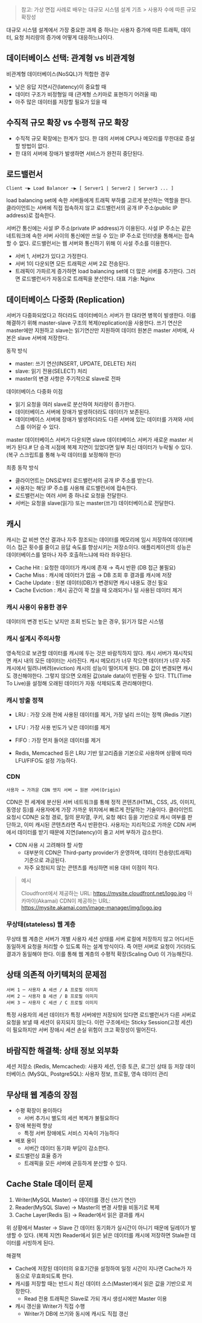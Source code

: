 > 참고: 가상 면접 사례로 배우는 대규모 시스템 설계 기초 > 사용자 수에 따른 규모 확장성

대규모 시스템 설계에서 가장 중요한 과제 중 하나는 사용자 증가에 따른 트래픽, 데이터, 요청 처리량의 증가에 어떻게 대응하느냐이다.

## 데이터베이스 선택: 관계형 vs 비관계형
비관계형 데이터베이스(NoSQL)가 적합한 경우
* 낮은 응답 지연시간(latency)이 중요할 때
* 데이터 구조가 비정형일 때 (관계형 스키마로 표현하기 어려울 때)
* 아주 많은 데이터를 저장할 필요가 있을 때

## 수직적 규모 확장 vs 수평적 규모 확장
* 수직적 규모 확장에는 한계가 있다. 한 대의 서버에 CPU나 메모리를 무한대로 증설할 방법이 없다.
* 한 대의 서버에 장애가 발생하면 서비스가 완전히 중단된다.

## 로드밸런서
```
Client ─▶ Load Balancer ─▶ [ Server1 | Server2 | Server3 ... ]
```
load balancing set에 속한 서버들에게 트래픽 부하를 고르게 분산하는 역할을 한다.
클라이언트는 서버에 직접 접속하지 않고 로드밸런서의 공개 IP 주소(public IP address)로 접속한다.

서버간 통신에는 사설 IP 주소(private IP address)가 이용된다.
사설 IP 주소는 같은 네트워크에 속한 서버 사이의 통신에만 쓰일 수 있는 IP 주소로 인터넷을 통해서는 접속할 수 없다.
로드밸런서는 웹 서버와 통신하기 위해 이 사설 주소를 이용한다.

* 서버 1, 서버2가 있다고 가정한다.
* 서버 1이 다운되면 모든 트래픽은 서버 2로 전송된다.
* 트래픽이 가파르게 증가하면 load balancing set에 더 많은 서버를 추가한다. 그러면 로드밸런서가 자동으로 트래픽을 분산한다.
대표 기술: Nginx

## 데이터베이스 다중화 (Replication)
서버가 다중화되었다고 하더라도 데이터베이스 서버가 한 대라면 병목이 발생한다.
이를 해결하기 위해 master-slave 구조의 복제(replication)을 사용한다.
쓰기 연산은 master에만 지원하고 slave는 읽기연산만 지원하여 데이터 원본은 master 서버에, 사본은 slave 서버에 저장한다.

동작 방식
* master: 쓰기 연산(INSERT, UPDATE, DELETE) 처리
* slave: 읽기 전용(SELECT) 처리
* master의 변경 사항은 주기적으로 slave로 전파

데이터베이스 다중화 이점
* 읽기 요청을 여러 slave로 분산하여 처리량이 증가한다.
* 데이터베이스 서버에 장애가 발생하더라도 데이터가 보존된다.
* 데이터베이스 서버에 장애가 발생하더라도 다른 서버에 있는 데이터를 가져와 서비스를 이어갈 수 있다.

master 데이터베이스 서버가 다운되면 slave 데이터베이스 서버가 새로운 master 서버가 된다.#
단 승격 시점에 복제 지연이 있었다면 일부 최신 데이터가 누락될 수 있다. (복구 스크립트를 통해 누락 데이터를 보정해야 한다)

최종 동작 방식
* 클라이언트는 DNS로부터 로드밸런서의 공개 IP 주소를 받는다.
* 사용자는 해당 IP 주소를 사용해 로드밸런서에 접속한다.
* 로드밸런서는 여러 서버 중 하나로 요청을 전달한다.
* 서버는 요청을 slave(읽기) 또는 master(쓰기) 데이터베이스로 전달한다.

## 캐시
캐시는 값 비싼 연산 결과나 자주 참조되는 데이터를 메모리에 임시 저장하여 데이터베이스 접근 횟수를 줄이고 응답 속도를 향상시키는 저장소이다.
애플리케이션의 성능은 데이터베이스를 얼마나 자주 호출하느냐에 따라 좌우된다.

* Cache Hit : 요청한 데이터가 캐시에 존재 → 즉시 반환 (DB 접근 불필요)
* Cache Miss : 캐시에 데이터가 없음 → DB 조회 후 결과를 캐시에 저장
* Cache Update : 원본 데이터(DB)가 변경되면 캐시 내용도 갱신 필요
* Cache Eviction : 캐시 공간이 꽉 찼을 때 오래되거나 덜 사용된 데이터 제거

### 캐시 사용이 유용한 경우
데이터의 변경 빈도는 낮지만 조회 빈도는 높은 경우, 읽기가 많은 시스템

### 캐시 설계시 주의사항
영속적으로 보관할 데이터를 캐시에 두는 것은 바람직하지 않다. 캐시 서버가 재시작되면 캐시 내의 모든 데이터는 사라진다.
캐시 메모리가 너무 작으면 데이터가 너무 자주 캐시에서 밀려나버려(eviction) 캐시의 성능이 떨어지게 된다.
DB 값이 변경되면 캐시도 갱신해야한다. 그렇지 않으면 오래된 값(stale data)이 반환될 수 있다.
TTL(Time To Live)을 설정해 오래된 데이터가 자동 삭제되도록 관리해야한다.

### 캐시 방출 정책
* LRU : 가장 오래 전에 사용된 데이터를 제거, 가장 널리 쓰이는 정책 (Redis 기본)
* LFU : 가장 사용 빈도가 낮은 데이터를 제거
* FIFO : 가장 먼저 들어온 데이터를 제거

* Redis, Memcached 등은 LRU 기반 알고리즘을 기본으로 사용하며 상황에 따라 LFU/FIFO도 설정 가능하다.

### CDN
```text
사용자 → 가까운 CDN 엣지 서버 → 원본 서버(Origin)
```
CDN은 전 세계에 분산된 서버 네트워크를 통해 정적 콘텐츠(HTML, CSS, JS, 이미지, 동영상 등)를 사용자에게 가장 가까운 위치에서 빠르게 전달하는 기술이다.
클라이언트 요청시 CDN은 요청 경로, 질의 문자열, 쿠키, 요청 헤더 등을 기반으로 캐시 여부를 판단하고, 이미 캐시된 콘텐츠라면 즉시 반환한다.
사용자는 지리적으로 가까운 CDN 서버에서 데이터를 받기 때문에 지연(latency)이 줄고 서버 부하가 감소한다.

* CDN 사용 시 고려해야 할 사항
  - 대부분의 CDN은 Third-party provider가 운영하며, 데이터 전송량(트래픽) 기준으로 과금된다.
  - 자주 요청되지 않는 콘텐츠를 캐싱하면 비용 대비 이점이 적다.

> 예시
>  
> Cloudfront에서 제공하는 URL: https://mysite.cloudfront.net/logo.jpg
> 아카마이(Akamai) CDN이 제공하는 URL: https://mysite.akamai.com/image-manager/img/logo.jpg

### 무상태(stateless) 웹 계층
무상태 웹 계층은 서버가 개별 사용자 세션 상태를 서버 로컬에 저장하지 않고
어디서든 동일하게 요청을 처리할 수 있도록 하는 설계 방식이다.
즉 어떤 서버로 요청이 가더라도 결과가 동일해야 한다.
이를 통해 웹 계층의 수평적 확장(Scaling Out) 이 가능해진다.

## 상태 의존적 아키텍처의 문제점
```
서버 1 ─ 사용자 A 세션 / A 프로필 이미지
서버 2 ─ 사용자 B 세션 / B 프로필 이미지
서버 3 ─ 사용자 C 세션 / C 프로필 이미지
```
특정 사용자의 세션 데이터가 특정 서버에만 저장되어 있다면 로드밸런서가 다른 서버로 요청을 보낼 때 세션이 유지되지 않는다.
이런 구조에서는 Sticky Session(고정 세션)이 필요하지만 서버 장애시 세션 손실 위험이 크고 확장성이 떨어진다.

## 바람직한 해결책: 상태 정보 외부화
세션 저장소 (Redis, Memcached): 사용자 세션, 인증 토큰, 로그인 상태 등 저장
데이터베이스 (MySQL, PostgreSQL): 사용자 정보, 프로필, 영속 데이터 관리

## 무상태 웹 계층의 장점
* 수평 확장이 용이하다
  * 서버 추가시 별도의 세션 복제가 불필요하다
* 장애 복원력 향상
  * 특정 서버 장애에도 서비스 지속이 가능하다
* 배포 용이
  * 서버간 데이터 동기화 부담이 감소한다.
* 로드밸런싱 효율 증가
  * 트래픽을 모든 서버에 균등하게 분산할 수 있다.

## Cache Stale 데이터 문제
1. Writer(MySQL Master) → 데이터를 갱신 (쓰기 연산)
2. Reader(MySQL Slave) → Master의 변경 사항을 비동기로 복제
3. Cache Layer(Redis 등) → Reader에서 읽은 결과를 캐시

위 상황에서 Master → Slave 간 데이터 동기화가 실시간이 아니기 때문에 딜레이가 발생할 수 있다. (복제 지연)
Reader에서 읽은 낡은 데이터를 캐시에 저장하면 Stale한 데이터를 서빙하게 된다.

해결책
* Cache에 저장된 데이터의 유효기간을 설정하여 일정 시간이 지나면 Cache가 자동으로 무효화되도록 한다.
* 캐시를 저장할 때는 반드시 최신 데이터 소스(Master)에서 읽은 값을 기반으로 저장한다.
  * Read 전용 트래픽은 Slave로 가되 개시 생성시에만 Master 이용
* 캐시 갱신을 Writer가 직접 수행
  * Writer가 DB에 쓰기와 동시에 캐시도 직접 갱신